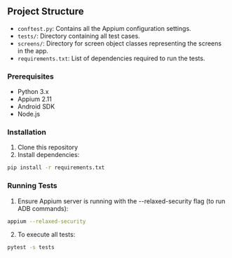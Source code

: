 ## Project Structure

- `conftest.py`: Contains all the Appium configuration settings.
- `tests/`: Directory containing all test cases.
- `screens/`: Directory for screen object classes representing the screens in the app.
- `requirements.txt`: List of dependencies required to run the tests.

### Prerequisites
- Python 3.x
- Appium 2.11
- Android SDK
- Node.js 

### Installation

1. Clone this repository
2. Install dependencies:
```bash
pip install -r requirements.txt
```

### Running Tests

1. Ensure Appium server is running with the --relaxed-security flag (to run ADB commands):
```bash
appium --relaxed-security
```
2. To execute all tests:
```bash
pytest -s tests
```

